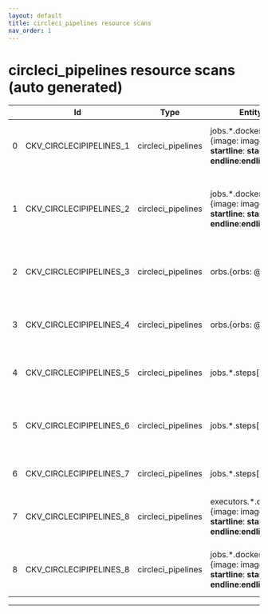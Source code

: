 ```yaml
---
layout: default
title: circleci_pipelines resource scans
nav_order: 1
---
```


# circleci_pipelines resource scans (auto generated)

|    | Id                      | Type               | Entity                                                                                     | Policy                                                                      | IaC                | Resource Link                                                                                                   |
|----|-------------------------|--------------------|--------------------------------------------------------------------------------------------|-----------------------------------------------------------------------------|--------------------|-----------------------------------------------------------------------------------------------------------------|
|  0 | CKV_CIRCLECIPIPELINES_1 | circleci_pipelines | jobs.*.docker[].{image: image, __startline__: __startline__, __endline__:__endline__}      | Ensure the pipeline image uses a non latest version tag                     | circleci_pipelines | https://github.com/bridgecrewio/checkov/blob/main/checkov/circleci_pipelines/checks/latest_image.py             |
|  1 | CKV_CIRCLECIPIPELINES_2 | circleci_pipelines | jobs.*.docker[].{image: image, __startline__: __startline__, __endline__:__endline__}      | Ensure the pipeline image version is referenced via hash not arbitrary tag. | circleci_pipelines | https://github.com/bridgecrewio/checkov/blob/main/checkov/circleci_pipelines/checks/image_version_not_hash.py   |
|  2 | CKV_CIRCLECIPIPELINES_3 | circleci_pipelines | orbs.{orbs: @}                                                                             | Ensure mutable development orbs are not used.                               | circleci_pipelines | https://github.com/bridgecrewio/checkov/blob/main/checkov/circleci_pipelines/checks/prevent_development_orbs.py |
|  3 | CKV_CIRCLECIPIPELINES_4 | circleci_pipelines | orbs.{orbs: @}                                                                             | Ensure unversioned volatile orbs are not used.                              | circleci_pipelines | https://github.com/bridgecrewio/checkov/blob/main/checkov/circleci_pipelines/checks/prevent_volatile_orbs.py    |
|  4 | CKV_CIRCLECIPIPELINES_5 | circleci_pipelines | jobs.*.steps[]                                                                             | Suspicious use of netcat with IP address                                    | circleci_pipelines | https://github.com/bridgecrewio/checkov/blob/main/checkov/circleci_pipelines/checks/ReverseShellNetcat.py       |
|  5 | CKV_CIRCLECIPIPELINES_6 | circleci_pipelines | jobs.*.steps[]                                                                             | Ensure run commands are not vulnerable to shell injection                   | circleci_pipelines | https://github.com/bridgecrewio/checkov/blob/main/checkov/circleci_pipelines/checks/ShellInjection.py           |
|  6 | CKV_CIRCLECIPIPELINES_7 | circleci_pipelines | jobs.*.steps[]                                                                             | Suspicious use of curl in run task                                          | circleci_pipelines | https://github.com/bridgecrewio/checkov/blob/main/checkov/circleci_pipelines/checks/SuspectCurlInScript.py      |
|  7 | CKV_CIRCLECIPIPELINES_8 | circleci_pipelines | executors.*.docker[].{image: image, __startline__: __startline__, __endline__:__endline__} | Detecting image usages in circleci pipelines                                | circleci_pipelines | https://github.com/bridgecrewio/checkov/blob/main/checkov/circleci_pipelines/checks/DetectImagesUsage.py        |
|  8 | CKV_CIRCLECIPIPELINES_8 | circleci_pipelines | jobs.*.docker[].{image: image, __startline__: __startline__, __endline__:__endline__}      | Detecting image usages in circleci pipelines                                | circleci_pipelines | https://github.com/bridgecrewio/checkov/blob/main/checkov/circleci_pipelines/checks/DetectImagesUsage.py        |


---


